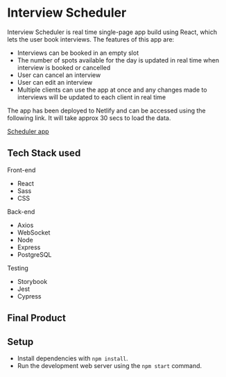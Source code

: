 # Interview Scheduler

Interview Scheduler is real time single-page app build using React, which lets the user book interviews. The features of this app are:
- Interviews can be booked in an empty slot
- The number of spots available for the day is updated in real time when interview is booked or cancelled
- User can cancel an interview
- User can edit an interview
- Multiple clients can use the app at once and any changes made to interviews will be updated to each client in real time

The app has been deployed to Netlify and can be accessed using the following link. It will take approx 30 secs to load the data.

[Scheduler app](interview-scheduler-lhl1234.netlify.app)

## Tech Stack used

Front-end
- React 
- Sass
- CSS

Back-end
- Axios
- WebSocket
- Node
- Express
- PostgreSQL

Testing
- Storybook
- Jest
- Cypress

## Final Product


## Setup

- Install dependencies with `npm install`.
- Run the development web server using the `npm start` command.
